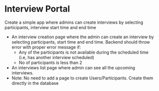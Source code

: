 # Interview Portal
Create a simple app where admins can create interviews by selecting participants, interview start time and end time

* An interview creation page where the admin can create an interview by selecting participants, start time and end time. Backend should throw error with proper error message if: 
  * Any of the participants is not available during the scheduled time (i.e, has another interview scheduled)
  * No of participants is less than 2
* An interviews list page where admin can see all the upcoming interviews.
* Note: No need to add a page to create Users/Participants. Create them directly in the database

